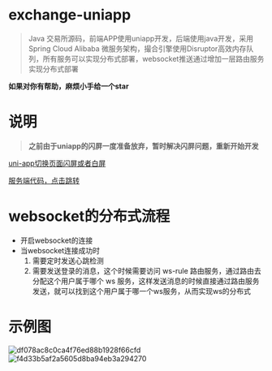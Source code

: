# exchange-uniapp

> Java 交易所源码，前端APP使用uniapp开发，后端使用java开发，采用 Spring Cloud Alibaba 微服务架构，撮合引擎使用Disruptor高效内存队列，所有服务可以实现分布式部署，websocket推送通过增加一层路由服务实现分布式部署

**如果对你有帮助，麻烦小手给一个star**

# 说明

> **之前由于uniapp的闪屏一度准备放弃，暂时解决闪屏问题，重新开始开发**

[uni-app切换页面闪屏或者白屏](https://ask.dcloud.net.cn/question/73807)

[服务端代码，点击跳转](https://github.com/lmxdawn/exchange)

# websocket的分布式流程

- 开启websocket的连接
- 当websocket连接成功时
    1. 需要定时发送心跳检测
    2. 需要发送登录的消息，这个时候需要访问 ws-rule 路由服务，通过路由去分配这个用户属于哪个 ws 服务，这样发送消息的时候直接通过路由服务发送，就可以找到这个用户属于哪一个ws服务，从而实现ws的分布式

# 示例图

![df078ac8c0ca4f76ed88b1928f66cfd](https://user-images.githubusercontent.com/21293193/147812493-d3270188-9e32-4c32-92fa-9b638ecddc64.jpg)
![f4d33b5af2a5605d8ba94eb3a294270](https://user-images.githubusercontent.com/21293193/147812500-e485f7ab-e823-4d39-b26d-cafb2258a122.jpg)
